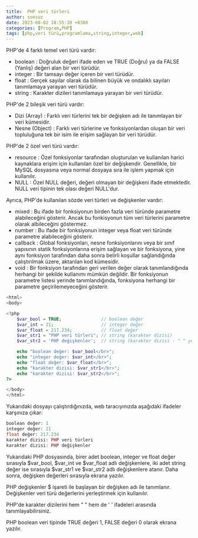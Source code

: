 ```yaml
---
title:  PHP veri türleri
author: sonsuz
date: 2023-08-02 18:55:20 +0300
categories: [Program,PHP]
tags: [php,veri türü,programlama,string,integer,web]
---
```



PHP'de 4 farklı temel veri türü vardır:

* boolean : Doğruluk değeri ifade eden ve TRUE (Doğru) ya da FALSE (Yanlış) değeri alan bir veri türüdür.
* integer : Bir tamsayı değer içeren bir veri türüdür.
* float : Gerçek sayılar olarak da bilinen büyük ve ondalıklı sayıları tanımlamaya yarayan veri türüdür.
* string : Karakter dizileri tanımlamaya yarayan bir veri türüdür.

PHP'de 2 bileşik veri türü vardır:

* Dizi (Array) : Farklı veri türlerini tek bir değişken adı ile tanımlayan bir veri kümesidir.
* Nesne (Object) : Farklı veri türlerine ve fonksiyonlardan oluşan bir veri topluluğuna tek bir isim ile erişim sağlayan bir veri türüdür.

PHP'de 2 özel veri türü vardır:

* resource : Özel fonksiyonlar tarafından oluşturulan ve kullanılan harici kaynaklara erişim için kullanılan özel bir değişkendir. Genellikle, bir MySQL dosyasına veya normal dosyaya sıra ile işlem yapmak için kullanılır.
* NULL : Özel NULL değeri, değeri olmayan bir değişkeni ifade etmektedir. NULL veri tipinin tek olası değeri NULL'dur.

Ayrıca, PHP'de kullanılan sözde veri türleri ve değişkenler vardır:

* mixed : Bu ifade bir fonksiyonun birden fazla veri türünde parametre alabileceğini gösterir. Ancak bu fonkisyonun tüm veri türlerini parametre olarak albileceğini göstermez.
* number : Bu ifade bir fonksiyonun integer veya float veri türünde parametre alabileceğini gösterir.
* callback : Global fonksiyonları, nesne fonksiyonlarını veya bir sınıf yapısının statik fonksiyonlarına erişim sağlayan ve bir fonksiyona, yine aynı fonksiyon tarafından daha sonra belirli koşullar sağlandığında çalıştırılmak üzere, aktarılan kod kümesidir.
* void : Bir fonksiyon tarafından geri verilen değer olarak tanımlandığında herhangi bir şekilde kullanımı mümkün değildir. Bir fonksiyonun parametre listesi yerinde tanımlandığında, fonksiyona herhangi bir parametre geçirilemeyeceğini gösterir.

```php
<html>
<body>

<?php 
    $var_bool = TRUE;               // boolean değer
    $var_int = 21;                  // integer değer
    $var_float = 217.234;           // float değer
    $var_str1 = "PHP veri türleri"; // string (karakter dizisi)
    $var_str2 = 'PHP değişkenler';  // string (karakter dizisi - " " yerine ' ')

    echo "boolean değer: $var_bool</br>";
    echo "integer değer: $var_int</br>";
    echo "float değer: $var_float</br>";
    echo "karakter dizisi: $var_str1</br>";
    echo "karakter dizisi: $var_str2</br>";
?>

</body>
</html>


```

Yukarıdaki dosyayı çalıştırdığınızda, web taracıyınızda aşağıdaki ifadeler karşınıza çıkar:

```php
boolean değer: 1
integer değer: 21
float değer: 217.234
karakter dizisi: PHP veri türleri
karakter dizisi: PHP değişkenler

```

Yukarıdaki PHP dosyasında, birer adet boolean, integer ve float değer sırasıyla $var\_bool, $var\_int ve $var\_float adlı değişkenlere, iki adet string değer ise sırasıyla $var\_str1 ve $var\_str2 adlı değişkenlere atanır. Daha sonra, değişken değerleri sırasıyla ekrana yazılır.

PHP değişkenler $ işareti ile başlayan bir değişken adı ile tanımlanır. Değişkenler veri türü değerlerini yerleştirmek için kullanılır.  
  
PHP'de karakter dizilerini hem " " hem de ' ' ifadeleri arasında tanımlayabilirsiniz.  
  
PHP boolean veri tipinde TRUE değeri 1, FALSE değeri 0 olarak ekrana yazılır.
